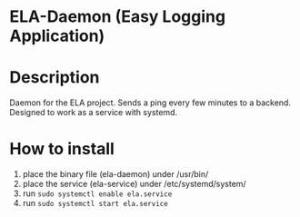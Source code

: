 # ELA-Daemon (Easy Logging Application)

# Description
Daemon for the ELA project. Sends a ping every few minutes to a backend. Designed to work as a service with systemd.

# How to install
1. place the binary file (ela-daemon) under /usr/bin/
2. place the service (ela-service) under /etc/systemd/system/
3. run `sudo systemctl enable ela.service`
4. run `sudo systemctl start ela.service`